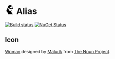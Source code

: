 # <img src='/src/icon.png' height='30px'> Alias

[![Build status](https://ci.appveyor.com/api/projects/status/9es21v2yrcugyyxk/branch/master?svg=true)](https://ci.appveyor.com/project/SimonCropp/Alias)
[![NuGet Status](https://img.shields.io/nuget/v/Alias.svg)](https://www.nuget.org/packages/Alias/)

## Icon

[Woman](https://thenounproject.com/term/woman/3424720/) designed by [Maludk](https://thenounproject.com/Maludk) from [The Noun Project](https://thenounproject.com).
